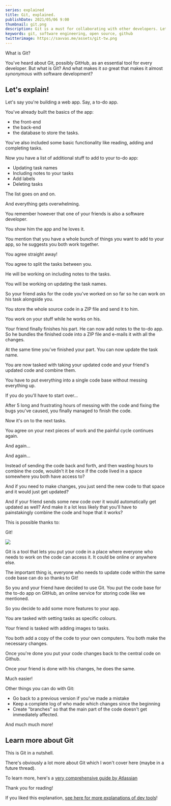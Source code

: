 ```yaml
---
series: explained
title: Git, explained.
publishDate: 2021/05/06 9:00
thumbnail: git.png
description: Git is a must for collaborating with other developers. Let's explain further.
keywords: git, software engineering, open source, github
twitterimage: https://savvas.me/assets/git-tw.png
---
```


What is Git?

You've heard about Git, possibly GitHub, as an essential tool for every developer. But what is Git? And what makes it *so* great that makes it almost *synonymous* with software development?

## Let's explain! 

Let's say you're building a web app. Say, a to-do app.

You've already built the basics of the app: 

* the front-end
* the back-end
* the database to store the tasks.

You've also included some basic functionality like reading, adding and completing tasks.

Now you have a list of additional stuff to add to your to-do app:

* Updating task names
* Including notes to your tasks
* Add labels
* Deleting tasks

The list goes on and on.

And everything gets overwhelming.

You remember however that one of your friends is also a software developer.

You show him the app and he loves it.

You mention that you have a whole bunch of things you want to add to your app, so he suggests you both work together.

You agree straight away!

You agree to split the tasks between you. 

He will be working on including notes to the tasks.

You will be working on updating the task names.

So your friend asks for the code you've worked on so far so he can work on his task alongside you.

You store the whole source code in a ZIP file and send it to him.

You work on your stuff while he works on his.

Your friend finally finishes his part. He can now add notes to the to-do app. So he bundles the finished code into a ZIP file and e-mails it with all the changes.

At the same time you've finished your part. You can now update the task name.

You are now tasked with taking your updated code and your friend's updated code and combine them. 

You have to put everything into a single code base without messing everything up. 

If you do you'll have to start over...

After 5 long and frustrating hours of messing with the code and fixing the bugs you've caused, you finally managed to finish the code.

Now it's on to the next tasks.

You agree on your next pieces of work and the painful cycle continues again.

And again... 

And again...

Instead of sending the code back and forth, and then wasting hours to combine the code, wouldn't it be nice if the code lived in a space somewhere you both have access to? 

And if you need to make changes, you just send the new code to that space and it would just get updated?

And if your friend sends some new code over it would automatically get updated as well? And make it a lot less likely that you'll have to painstakingly combine the code and hope that it works?

This is possible thanks to:

Git!

![](/assets/git.png)

Git is a tool that lets you put your code in a place where everyone who needs to work on the code can access it. It could be online or anywhere else. 

The important thing is, everyone who needs to update code within the same code base can do so thanks to Git!

So you and your friend have decided to use Git. You put the code base for the to-do app on GitHub, an online service for storing code like we mentioned.

So you decide to add some more features to your app.

You are tasked with setting tasks as specific colours.

Your friend is tasked with adding images to tasks.

You both add a copy of the code to your own computers. You both make the necessary changes.

Once you're done you put your code changes back to the central code on Github.

Once your friend is done with his changes, he does the same.

Much easier!

Other things you can do with Git:

* Go back to a previous version if you've made a mistake
* Keep a complete log of who made which changes since the beginning
* Create "branches" so that the main part of the code doesn't get immediately affected.

And much much more!

## Learn more about Git

This is Git in a nutshell.

There's obviously a lot more about Git which I won't cover here (maybe in a future thread). 

To learn more, here's a [very comprehensive guide by Atlassian](https://atlassian.com/git)

Thank you for reading!

If you liked this explanation, [see here for more explanations of dev tools](/explained)!